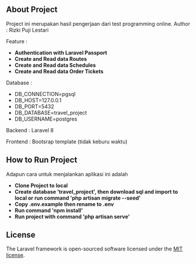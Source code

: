 ## About Project

Project ini merupakan hasil pengerjaan dari test programming online.
Author : Rizki Puji Lestari 

Feature : 
- **Authentication with Laravel Passport**
- **Create and Read data Routes**
- **Create and Read data Schedules**
- **Create and Read data Order Tickets**

Database : 
- DB_CONNECTION=pgsql
- DB_HOST=127.0.0.1
- DB_PORT=5432
- DB_DATABASE=travel_project
- DB_USERNAME=postgres

Backend : 
Laravel 8

Frontend : 
Bootsrap template (tidak keburu waktu)

## How to Run Project

Adapun cara untuk menjalankan aplikasi ini adalah

- **Clone Project to local**
- **Create database 'travel_project', then download sql and import to local or run command 'php artisan migrate --seed'**
- **Copy .env.example then rename to .env**
- **Run command 'npm install'**
- **Run project with command 'php artisan serve'**

## License

The Laravel framework is open-sourced software licensed under the [MIT license](https://opensource.org/licenses/MIT).
